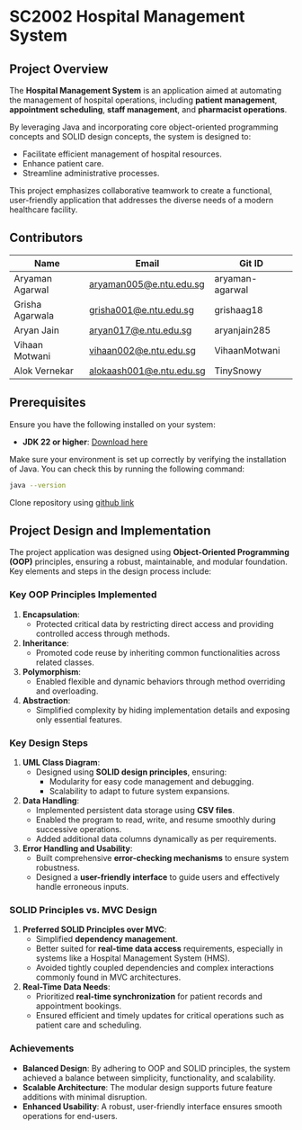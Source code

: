 # SC2002 Hospital Management System

## Project Overview
The **Hospital Management System** is an application aimed at automating the management of hospital operations, including **patient management**, **appointment scheduling**, **staff management**, and **pharmacist operations**. 

By leveraging Java and incorporating core object-oriented programming concepts and SOLID design concepts, the system is designed to:
- Facilitate efficient management of hospital resources.
- Enhance patient care.
- Streamline administrative processes.

This project emphasizes collaborative teamwork to create a functional, user-friendly application that addresses the diverse needs of a modern healthcare facility.

## Contributors

| Name            | Email                      | Git ID            |
|------------------|----------------------------|-------------------|
| Aryaman Agarwal | aryaman005@e.ntu.edu.sg    | aryaman-agarwal   |
| Grisha Agarwala | grisha001@e.ntu.edu.sg     | grishaag18        |
| Aryan Jain      | aryan017@e.ntu.edu.sg      | aryanjain285      |
| Vihaan Motwani  | vihaan002@e.ntu.edu.sg     | VihaanMotwani     |
| Alok Vernekar   | alokaash001@e.ntu.edu.sg   | TinySnowy         |


## Prerequisites

Ensure you have the following installed on your system:

- **JDK 22 or higher**: [Download here](https://www.oracle.com/java/technologies/javase/jdk22-archive-downloads.html) 

Make sure your environment is set up correctly by verifying the installation of Java. You can check this by running the following command:

```bash
java --version
```
Clone repository using [github link](https://github.com/TinySnowy/SC2002HMS)

## Project Design and Implementation

The project application was designed using **Object-Oriented Programming (OOP)** principles, ensuring a robust, maintainable, and modular foundation. Key elements and steps in the design process include:

### Key OOP Principles Implemented
1. **Encapsulation**:  
   - Protected critical data by restricting direct access and providing controlled access through methods.
2. **Inheritance**:  
   - Promoted code reuse by inheriting common functionalities across related classes.
3. **Polymorphism**:  
   - Enabled flexible and dynamic behaviors through method overriding and overloading.
4. **Abstraction**:  
   - Simplified complexity by hiding implementation details and exposing only essential features.

### Key Design Steps

1. **UML Class Diagram**:
   - Designed using **SOLID design principles**, ensuring:
     - Modularity for easy code management and debugging.
     - Scalability to adapt to future system expansions.
2. **Data Handling**:
   - Implemented persistent data storage using **CSV files**.
   - Enabled the program to read, write, and resume smoothly during successive operations.
   - Added additional data columns dynamically as per requirements.
3. **Error Handling and Usability**:
   - Built comprehensive **error-checking mechanisms** to ensure system robustness.
   - Designed a **user-friendly interface** to guide users and effectively handle erroneous inputs.

### SOLID Principles vs. MVC Design

1. **Preferred SOLID Principles over MVC**:
   - Simplified **dependency management**.
   - Better suited for **real-time data access** requirements, especially in systems like a Hospital Management System (HMS).
   - Avoided tightly coupled dependencies and complex interactions commonly found in MVC architectures.
2. **Real-Time Data Needs**:
   - Prioritized **real-time synchronization** for patient records and appointment bookings.
   - Ensured efficient and timely updates for critical operations such as patient care and scheduling.

### Achievements
- **Balanced Design**: By adhering to OOP and SOLID principles, the system achieved a balance between simplicity, functionality, and scalability.
- **Scalable Architecture**: The modular design supports future feature additions with minimal disruption.
- **Enhanced Usability**: A robust, user-friendly interface ensures smooth operations for end-users.



